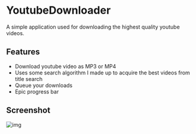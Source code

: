 # YoutubeDownloader
A simple application used for downloading the highest quality youtube videos.
## Features

- Download youtube video as MP3 or MP4
- Uses some search algorithm I made up to acquire the best videos from title search
- Queue your downloads
- Epic progress bar

## Screenshot
![img](https://i.imgur.com/vQxCfmy.png)
